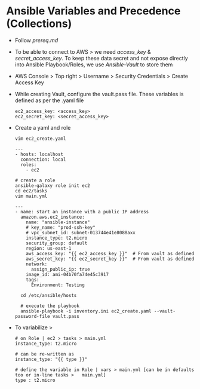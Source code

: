 # Ansible Variables and Precedence (Collections)

- Follow _prereq.md_
- To be able to connect to AWS > we need _access_key_ & _secret_access_key_. To keep these data secret and not expose directly into Ansible Playbook/Roles, we use _Ansible-Vault_ to store them
- AWS Console > Top right > Username > Security Credentials > Create Access Key
  
- While creating Vault, configure the vault.pass file. These variables is defined as per the .yaml file
  
  ```
  ec2_access_key: <access_key>
  ec2_secret_key: <secret_access_key>
  ```
  
- Create a yaml and role
  
  ```
  vim ec2_create.yaml

  ---
  - hosts: localhost
    connection: local
    roles:
      - ec2

  # create a role
  ansible-galaxy role init ec2
  cd ec2/tasks
  vim main.yml

  ---
  - name: start an instance with a public IP address
    amazon.aws.ec2_instance:
      name: "ansible-instance"
      # key_name: "prod-ssh-key"
      # vpc_subnet_id: subnet-013744e41e8088axx
      instance_type: t2.micro
      security_group: default
      region: us-east-1
      aws_access_key: "{{ ec2_access_key }}"  # From vault as defined
      aws_secret_key: "{{ ec2_secret_key }}"  # From vault as defined      
      network:
        assign_public_ip: true
      image_id: ami-04b70fa74e45c3917
      tags:
        Environment: Testing
  
    cd /etc/ansible/hosts

    # execute the playbook
    ansible-playbook -i inventory.ini ec2_create.yaml --vault-password-file vault.pass
  ```



- To variabilize >
  
  ```
  # on Role | ec2 > tasks > main.yml
  instance_type: t2.micro

  # can be re-written as
  instance_type: "{{ type }}"
  
  # define the variable in Role | vars > main.yml [can be in defaults too or in-line tasks >   main.yml]
  type : t2.micro
  ```

